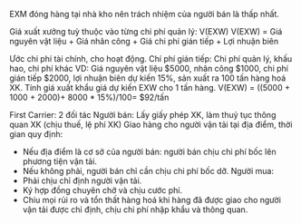 EXM đóng hàng tại nhà kho nên trách nhiệm của người bán là thấp nhất. 

Giá xuất xưởng tuỳ thuộc vào từng chi phí quản lý: V(EXW)
V(EXW) = Giá nguyên vật liệu + Giá nhân công + Giá chi phí gián tiếp + Lợi nhuận biên

Ước chi phí tài chính, cho hoạt động.
Chí phí gián tiếp: Chi phí quản lý, khấu hao, chi phí khác
VD: Giá nguyên vật liệu $5000, nhân công $1000, chi phí gián tiếp $2000, lợi nhuận biên dự kiến 15%, sản xuất ra 100 tấn hàng hoá XK. Tính giá xuất khẩu giá dự kiến EXW cho 1 tấn hàng. 
V(EXW) = ((5000 + 1000 + 2000)+ 8000 * 15%)/100= $92/tấn

First Carrier: 2 đối tác
Người bán: Lấy giấy phép XK, làm thuỷ tục thông quan XK (chịu thuế, lệ phí XK)
Giao hàng cho người vận tải tại địa điểm, thời gian quy định:
- Nếu địa điểm là cơ sở của người bán: người bán chịu chi phí bốc lên phương tiện vận tải.
- Nếu không phải, người bán chỉ cần chịu chi phí bốc dỡ.
Người mua:
- Phải chịu chỉ định người vận tải.
- Ký hợp đồng chuyên chở và chịu cước phí.
- Chiu mọi rủi ro và tổn thất hàng hoá khi hàng đã được giao cho người vận tải được chỉ định, chịu chi phí nhập khẩu và thông quan.

